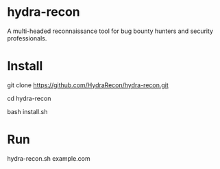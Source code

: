 # hydra-recon
A multi-headed reconnaissance tool for bug bounty hunters and security professionals.

# Install
git clone https://github.com/HydraRecon/hydra-recon.git

cd hydra-recon

bash install.sh

# Run
hydra-recon.sh example.com

